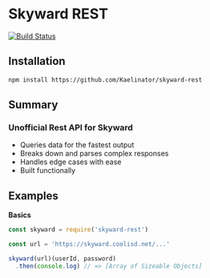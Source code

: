 # Skyward REST

[![Build Status](https://travis-ci.org/Kaelinator/skyward-rest.svg?branch=master)](https://travis-ci.org/Kaelinator/skyward-rest)

## Installation

```sh
npm install https://github.com/Kaelinator/skyward-rest
```

## Summary

### Unofficial Rest API for Skyward
 - Queries data for the fastest output
 - Breaks down and parses complex responses
 - Handles edge cases with ease
 - Built functionally

## Examples

**Basics**

```javascript
const skyward = require('skyward-rest')

const url = 'https://skyward.coolisd.net/...'

skyward(url)(userId, password)
  .then(console.log) // => [Array of Sizeable Objects]
```
<!-- 
**`.scrape()` multiple times within the same session**

```javascript
skyward(url)(userId, password)
  .then(student => {
    student.scrape('PR3')
      .then(console.log) // => [Array of Sizeable Objects]
      .then(() => student.scrape('Q2'))
      .then(console.log) // => [Array of Bigger Objects]
      .then(() => student.scrape('S2'))
      .then(console.log) // => [Array of Enormous Objects]
      .then(() => student.close())
  })
```

## API

* [Scraper factory](#scraper-factory)
* [Scraper functions](#scraper-functions)
  * [`.scrape( lit )`](#scrape-lit-)
  * [`.close()`](#close)

### Scraper factory

Curried function which returns a `Promise` which resolves into a `Scraper`. It first accepts the URL to the login page of the specific ISD's Skyward domain. Note that the URL should not redirect.

```javascript
skyward('https://skyward.coolisd.net/scripts/wsisa.dll/WService=wsEAplus/seplog01.w')(userId, password)
// => Promise { <pending> } then Scraper
```

The Promise resolves once the scraper navigates to the gradebook.

### Scraper functions

Functions to control the Scraper.

#### .scrape( lit )

Function to scrape data from a particular `lit` which returns a `Promise` that resolves into an `Object Array`.

```javascript
student.scrape('PR4')
// => Promise { <pending> } then [Array]
```

#### .close()

Closes the scraper and exits Puppeteer. This function is imperative in order to save computer resources. -->
